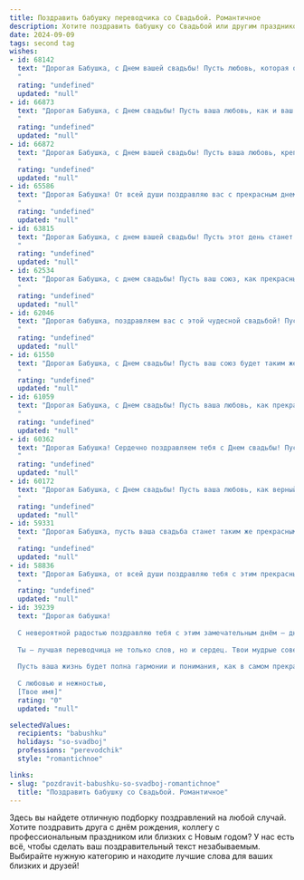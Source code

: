 ```yaml
---
title: Поздравить бабушку переводчика со Свадьбой. Романтичное
description: Хотите поздравить бабушку со Свадьбой или другим праздником? Наш ИИ создаст незабываемое поздравление, а вы обязательно выделитесь среди других.  
date: 2024-09-09
tags: second tag
wishes:
- id: 68142
  text: "Дорогая Бабушка, с Днем вашей свадьбы! Пусть любовь, которая объединила вас много лет назад, будет такой же яркой и нежной, как в тот день, когда вы сказали \"Да\"! Желаю вам бесконечного счастья, крепкого здоровья и долгих лет, наполненных взаимной заботой и радостью.
  "
  rating: "undefined"
  updated: "null"
- id: 66873
  text: "Дорогая Бабушка, с Днем свадьбы! Пусть ваша любовь, как и ваш талант переводчика, будет всегда яркой, многогранной и понятной друг другу без лишних слов.
  "
  rating: "undefined"
  updated: "null"
- id: 66872
  text: "Дорогая Бабушка, с Днем вашей свадьбы! Пусть ваша любовь, крепкая и нежная, как вино, созреющее с годами, продолжает радовать вас долгие-долгие годы.
  "
  rating: "undefined"
  updated: "null"
- id: 65586
  text: "Дорогая Бабушка! От всей души поздравляю вас с прекрасным днем свадьбы! Пусть ваша жизнь будет полна романтики, любви и гармонии, как прекрасный перевод, который вы делаете своим каждодневным существованием.
  "
  rating: "undefined"
  updated: "null"
- id: 63815
  text: "Дорогая Бабушка, с днем вашей свадьбы! Пусть этот день станет началом новой главы в вашей жизни, наполненной любовью, счастьем и взаимным пониманием. Вы – два человека, объединенные не только любовью, но и общим делом – переводом мостов между культурами. Желаю вам, чтобы ваши слова всегда находили отклик в сердцах людей, а ваши работы продолжали вдохновлять и радовать!
  "
  rating: "undefined"
  updated: "null"
- id: 62534
  text: "Дорогая Бабушка, с днем свадьбы! Пусть ваш союз, как прекрасный переводчик, связывает вас на языке любви и понимания всю жизнь!
  "
  rating: "undefined"
  updated: "null"
- id: 62046
  text: "Дорогая бабушка, поздравляем вас с этой чудесной свадьбой! Пусть ваша любовь, как прекрасный переводчик, поможет вам понять друг друга еще лучше,  а счастье  воцарится  в вашем общем доме!
  "
  rating: "undefined"
  updated: "null"
- id: 61550
  text: "Дорогая Бабушка, с Днем свадьбы! Пусть ваш союз будет таким же прочным и прекрасным, как и ваш талант переводчика, который помогает понимать друг друга сердцем. Желаю вам бесконечной любви, радости и светлых моментов, чтобы каждый день был подобен поэтическому переводу, полному эмоций и гармонии!
  "
  rating: "undefined"
  updated: "null"
- id: 61059
  text: "Дорогая Бабушка, с Днем свадьбы! Пусть ваша любовь, как прекрасный перевод с одного языка на другой, станет гармоничным и бесконечным языком счастья и понимания. Желаю вам ярких красок, трогательных моментов и  неописуемой радости в вашей новой жизни!
  "
  rating: "undefined"
  updated: "null"
- id: 60362
  text: "Дорогая Бабушка! Сердечно поздравляем тебя с Днем свадьбы! Пусть ваша любовь, как и ваш профессиональный путь переводчика,  будет полна гармонии, понимания и красивых метафор, которые будут украшать каждый день вашей жизни!
  "
  rating: "undefined"
  updated: "null"
- id: 60172
  text: "Дорогая Бабушка, с Днем свадьбы! Пусть ваша любовь, как верный переводчик, соединяет ваши сердца на долгие годы, открывая новые горизонты счастья и понимания.
  "
  rating: "undefined"
  updated: "null"
- id: 59331
  text: "Дорогая Бабушка, пусть ваша свадьба станет таким же прекрасным переводом любви, как ваш талант переводить слова с одного языка на другой. Счастья вам и долгих лет совместной жизни, наполненной душевным теплом и пониманием!
  "
  rating: "undefined"
  updated: "null"
- id: 58836
  text: "Дорогая Бабушка, от всей души поздравляю тебя с этим прекрасным днем! Желаю вам с дедушкой долгих лет счастливой жизни, наполненных любовью, нежностью и пониманием! Пусть ваша свадьба станет символом вечной любви и верности, а ваша профессия переводчика всегда приносит радость и новые открытия!
  "
  rating: "undefined"
  updated: "null"
- id: 39239
  text: "Дорогая бабушка!
  
  С невероятной радостью поздравляю тебя с этим замечательным днём – днём свадьбы! Пусть каждый миг будет наполнен счастьем и любовью, а светлые мечты сбываются, словно перевод красиво слетает с языка на язык.
  
  Ты – лучшая переводчица не только слов, но и сердец. Твои мудрые советы и тепло, которые ты даришь всем вокруг, создают неповторимую атмосферу любви и заботы.
  
  Пусть ваша жизнь будет полна гармонии и понимания, как в самом прекрасном произведении. Желаю вам вместе открывать новую главу, наполненную только счастливым опытом и яркими моментами.
  
  С любовью и нежностью,
  [Твое имя]"
  rating: "0"
  updated: "null"

selectedValues:
  recipients: "babushku"
  holidays: "so-svadboj"
  professions: "perevodchik"
  style: "romantichnoe"

links:
- slug: "pozdravit-babushku-so-svadboj-romantichnoe"
  title: "Поздравить бабушку со Свадьбой. Романтичное"
---
```


Здесь вы найдете отличную подборку поздравлений на любой случай. 
Хотите поздравить друга с днём рождения, коллегу с профессиональным праздником или близких с Новым годом? У нас есть всё, чтобы сделать ваш поздравительный текст незабываемым. Выбирайте нужную категорию и находите лучшие слова для ваших близких и друзей!
